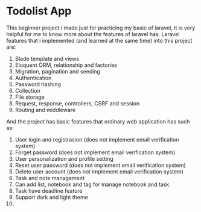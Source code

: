 # Todolist App

This beginner project i made just for practicing my basic of laravel, it is very helpful for me to know more about the features of laravel has.
Laravel features that i implemented (and learned at the same time) into this project are:
1. Blade template and views
2. Eloquent ORM, relationship and factories
3. Migration, pagination and seeding
4. Authentication
5. Password hashing
6. Collection
7. File storage
8. Request, response, controllers, CSRF and session
9. Routing and middleware

And the project has basic features that ordinary web application has such as:
1. User login and registrasion (does not implement email verification system)
2. Forget password (does not implement email verification system)
3. User personalization and profile setting
4. Reset user password (does not implement email verification system)
5. Delete user account (does not implement email verification system)
6. Task and note management
7. Can add list, notebook and tag for manage notebook and task
8. Task have deadline feature
9. Support dark and light theme
10. 
